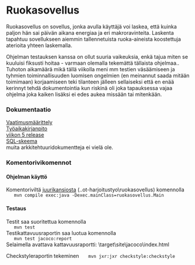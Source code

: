 # Ruokasovellus
Ruokasovellus on sovellus, jonka avulla käyttäjä voi laskea, että kuinka paljon hän sai päivän
 aikana energiaa ja eri makroravinteita. Laskenta tapahtuu sovellukseen 
aiemmin tallennetuista ruoka-aineista koostettuja aterioita yhteen laskemalla.  
  
Ohjelman testauksen kanssa on ollut suuria vaikeuksia, enkä tajua miten se kuuluisi fiksusti hoitaa - varmaan olemalla tekemättä tällaista ohjelmaa..  
Tuhoton aikamäärä mikä tällä viikolla meni mm testien väsäämiseen ja tyhmien toiminnallisuuden luomisen ongelmien (en meinannut saada mitään toimimaan) korjaamiseen teki tilanteen jälleen sellaiseksi että en enää kerinnyt tehdä dokumentointia kun riskinä oli joka tapauksessa vajaa ohjelma joka kaiken lisäksi ei edes aukea missään tai mitenkään.     
  
### Dokumentaatio

[Vaatimusmäärittely](https://github.com/ansketom/ot-harjoitustyo/blob/master/Dokumentointi/vaatimusmaarittely.md)  
[Työaikakirjanpito](https://github.com/ansketom/ot-harjoitustyo/blob/master/Dokumentointi/tyoaikakirjanpito.md)  
[viikon 5 release](https://github.com/ansketom/ot-harjoitustyo/releases/tag/viikko5)  
[SQL-skeema](https://github.com/ansketom/ot-harjoitustyo/blob/master/Dokumentointi/SQL-skeema.txt)    
muita arkkitehtuuridokumentteja ei vielä ole.  






### Komentorivikomennot

#### Ohjelman käyttö
Komentoriviltä [juurikansiosta](https://github.com/ansketom/ot-harjoitustyo/tree/master/ruokasovellus)
(..ot-harjoitustyo\ruokasovellus) komennolla  
```    mvn compile exec:java -Dexec.mainClass=ruokasovellus.Main    ```  

#### Testaus
Testit saa suoritettua komennolla  
```    mvn test    ```  
Testikattavuusraportin saa luotua komennolla  
```    mvn test jacoco:report    ```  
Selaimella avattava kattavuusraportti: \target\site\jacoco\index.html  
  
Checkstyleraportin tekeminen 
```    mvn jxr:jxr checkstyle:checkstyle    ```




